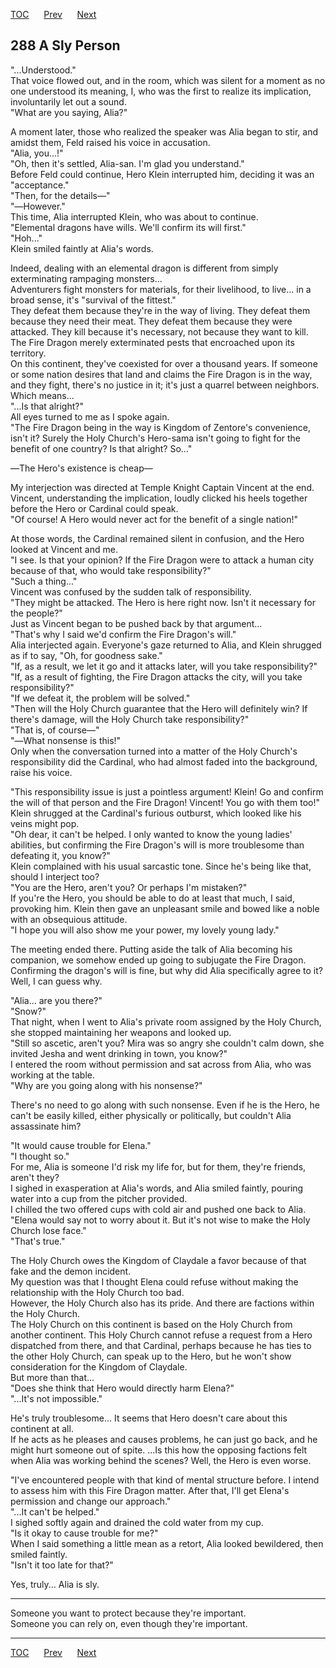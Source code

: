 [TOC](../readme.md)&nbsp;&nbsp;&nbsp;&nbsp;&nbsp;&nbsp;[Prev](chapter0287.md)&nbsp;&nbsp;&nbsp;&nbsp;&nbsp;&nbsp;[Next](chapter0289.md)



## 288 A Sly Person

"...Understood."  
That voice flowed out, and in the room, which was silent for a moment as
no one understood its meaning, I, who was the first to realize its
implication, involuntarily let out a sound.  
"What are you saying, Alia?"  
  
A moment later, those who realized the speaker was Alia began to stir,
and amidst them, Feld raised his voice in accusation.  
"Alia, you...!"  
"Oh, then it's settled, Alia-san. I'm glad you understand."  
Before Feld could continue, Hero Klein interrupted him, deciding it was
an "acceptance."  
"Then, for the details―"  
"―However."  
This time, Alia interrupted Klein, who was about to continue.  
"Elemental dragons have wills. We'll confirm its will first."  
"Hoh..."  
Klein smiled faintly at Alia's words.  
  
Indeed, dealing with an elemental dragon is different from simply
exterminating rampaging monsters...  
Adventurers fight monsters for materials, for their livelihood, to
live... in a broad sense, it's "survival of the fittest."  
They defeat them because they're in the way of living. They defeat them
because they need their meat. They defeat them because they were
attacked. They kill because it's necessary, not because they want to
kill.  
The Fire Dragon merely exterminated pests that encroached upon its
territory.  
On this continent, they've coexisted for over a thousand years. If
someone or some nation desires that land and claims the Fire Dragon is
in the way, and they fight, there's no justice in it; it's just a
quarrel between neighbors. Which means...  
"...Is that alright?"  
All eyes turned to me as I spoke again.  
"The Fire Dragon being in the way is Kingdom of Zentore's convenience,
isn't it? Surely the Holy Church's Hero-sama isn't going to fight for
the benefit of one country? Is that alright? So..."  
  
―The Hero's existence is cheap―  
  
My interjection was directed at Temple Knight Captain Vincent at the
end.  
Vincent, understanding the implication, loudly clicked his heels
together before the Hero or Cardinal could speak.  
"Of course! A Hero would never act for the benefit of a single
nation!"  
  
At those words, the Cardinal remained silent in confusion, and the Hero
looked at Vincent and me.  
"I see. Is that your opinion? If the Fire Dragon were to attack a human
city because of that, who would take responsibility?"  
"Such a thing..."  
Vincent was confused by the sudden talk of responsibility.  
"They might be attacked. The Hero is here right now. Isn't it necessary
for the people?"  
Just as Vincent began to be pushed back by that argument...  
"That's why I said we'd confirm the Fire Dragon's will."  
Alia interjected again. Everyone's gaze returned to Alia, and Klein
shrugged as if to say, "Oh, for goodness sake."  
"If, as a result, we let it go and it attacks later, will you take
responsibility?"  
"If, as a result of fighting, the Fire Dragon attacks the city, will you
take responsibility?"  
"If we defeat it, the problem will be solved."  
"Then will the Holy Church guarantee that the Hero will definitely win?
If there's damage, will the Holy Church take responsibility?"  
"That is, of course―"  
"―What nonsense is this!"  
Only when the conversation turned into a matter of the Holy Church's
responsibility did the Cardinal, who had almost faded into the
background, raise his voice.  
  
"This responsibility issue is just a pointless argument! Klein! Go and
confirm the will of that person and the Fire Dragon! Vincent! You go
with them too!"  
Klein shrugged at the Cardinal's furious outburst, which looked like his
veins might pop.  
"Oh dear, it can't be helped. I only wanted to know the young ladies'
abilities, but confirming the Fire Dragon's will is more troublesome
than defeating it, you know?"  
Klein complained with his usual sarcastic tone. Since he's being like
that, should I interject too?  
"You are the Hero, aren't you? Or perhaps I'm mistaken?"  
If you're the Hero, you should be able to do at least that much, I said,
provoking him. Klein then gave an unpleasant smile and bowed like a
noble with an obsequious attitude.  
"I hope you will also show me your power, my lovely young lady."  
  
The meeting ended there. Putting aside the talk of Alia becoming his
companion, we somehow ended up going to subjugate the Fire Dragon.  
Confirming the dragon's will is fine, but why did Alia specifically
agree to it? Well, I can guess why.  
  
"Alia... are you there?"  
"Snow?"  
That night, when I went to Alia's private room assigned by the Holy
Church, she stopped maintaining her weapons and looked up.  
"Still so ascetic, aren't you? Mira was so angry she couldn't calm down,
she invited Jesha and went drinking in town, you know?"  
I entered the room without permission and sat across from Alia, who was
working at the table.  
"Why are you going along with his nonsense?"  
  
There's no need to go along with such nonsense. Even if he is the Hero,
he can't be easily killed, either physically or politically, but
couldn't Alia assassinate him?  
  
"It would cause trouble for Elena."  
"I thought so."  
For me, Alia is someone I'd risk my life for, but for them, they're
friends, aren't they?  
I sighed in exasperation at Alia's words, and Alia smiled faintly,
pouring water into a cup from the pitcher provided.  
I chilled the two offered cups with cold air and pushed one back to
Alia.  
"Elena would say not to worry about it. But it's not wise to make the
Holy Church lose face."  
"That's true."  
  
The Holy Church owes the Kingdom of Claydale a favor because of that
fake and the demon incident.  
My question was that I thought Elena could refuse without making the
relationship with the Holy Church too bad.  
However, the Holy Church also has its pride. And there are factions
within the Holy Church.  
The Holy Church on this continent is based on the Holy Church from
another continent. This Holy Church cannot refuse a request from a Hero
dispatched from there, and that Cardinal, perhaps because he has ties to
the other Holy Church, can speak up to the Hero, but he won't show
consideration for the Kingdom of Claydale.  
But more than that...  
"Does she think that Hero would directly harm Elena?"  
"...It's not impossible."  
  
He's truly troublesome... It seems that Hero doesn't care about this
continent at all.  
If he acts as he pleases and causes problems, he can just go back, and
he might hurt someone out of spite. ...Is this how the opposing factions
felt when Alia was working behind the scenes? Well, the Hero is even
worse.  
  
"I've encountered people with that kind of mental structure before. I
intend to assess him with this Fire Dragon matter. After that, I'll get
Elena's permission and change our approach."  
"...It can't be helped."  
I sighed softly again and drained the cold water from my cup.  
"Is it okay to cause trouble for me?"  
When I said something a little mean as a retort, Alia looked bewildered,
then smiled faintly.  
"Isn't it too late for that?"  
  
Yes, truly... Alia is sly.  
  
  

------------------------------------------------------------------------

Someone you want to protect because they're important.  
Someone you can rely on, even though they're important.  


---
[TOC](../readme.md)&nbsp;&nbsp;&nbsp;&nbsp;&nbsp;&nbsp;[Prev](chapter0287.md)&nbsp;&nbsp;&nbsp;&nbsp;&nbsp;&nbsp;[Next](chapter0289.md)

